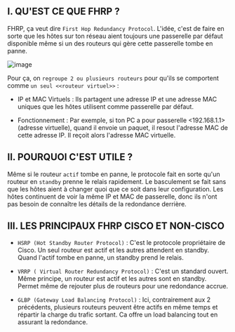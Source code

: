 ## I. QU'EST CE QUE FHRP ?

FHRP, ça veut dire `First Hop Redundancy Protocol`. L'idée, c'est de faire en sorte que les hôtes sur ton réseau aient toujours une passerelle par défaut disponible même si un des routeurs qui gère cette passerelle tombe en panne.

![image](https://github.com/user-attachments/assets/516d1747-4667-4668-b1a3-1bed197ecfe3)

Pour ça, on `regroupe 2 ou plusieurs routeurs` pour qu'ils se comportent comme `un seul <<routeur virtuel>>` : 

- IP et MAC Virtuels :  Ils partagent une adresse IP et une adresse MAC uniques que les hôtes utilisent comme passerelle par défaut.

- Fonctionnement : Par exemple, si ton PC a pour passerelle <192.168.1.1> (adresse virtuelle), quand il envoie un paquet, il resout l'adresse MAC de cette adresse IP. Il reçoit alors l'adresse MAC virtuelle.


## II. POURQUOI C'EST UTILE ?

Même si le routeur `actif` tombe en panne, le protocole fait en sorte qu'un routeur en `standby` prenne le relais rapidement. Le basculement se fait sans que les hôtes aient à changer quoi que ce soit dans leur configuration. Les hôtes continuent de voir la même IP et MAC de passerelle, donc ils n'ont pas besoin de connaître les détails de la redondance derrière.


## III. LES PRINCIPAUX FHRP CISCO ET NON-CISCO

- `HSRP (Hot Standby Router Protocol)` : C'est le protocole propriétaire de Cisco. Un seul routeur est actif et les autres attendent en standby. Quand l'actif tombe en panne, un standby prend le relais.

- `VRRP ( Virtual Router Redundancy Protocol)` : C'est un standard ouvert. Même principe, un routeur est actif et les autres sont en standby. Permet même de rejouter plus de routeurs pour une redondance accrue.

- `GLBP (Gateway Load Balancing Protocol)` : Ici, contrairement aux 2 précédents, plusieurs routeurs peuvent être actifs en même temps et répartir la charge du trafic sortant. Ca offre un load balancing tout en assurant la redondance. 
